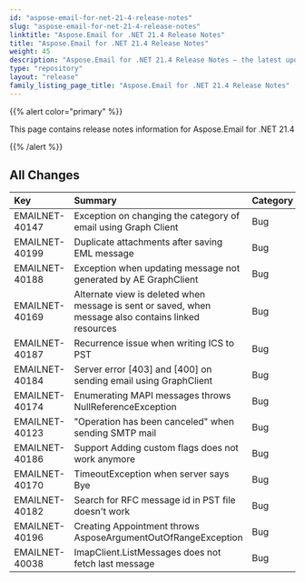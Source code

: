 ```yaml
---
id: "aspose-email-for-net-21-4-release-notes"
slug: "aspose-email-for-net-21-4-release-notes"
linktitle: "Aspose.Email for .NET 21.4 Release Notes"
title: "Aspose.Email for .NET 21.4 Release Notes"
weight: 45
description: "Aspose.Email for .NET 21.4 Release Notes – the latest updates and fixes."
type: "repository"
layout: "release"
family_listing_page_title: "Aspose.Email for .NET 21.4 Release Notes"
---
```


{{% alert color="primary" %}} 

This page contains release notes information for Aspose.Email for .NET 21.4

{{% /alert %}} 
## **All Changes**

|**Key**|**Summary**|**Category**|
| :- | :- | :- |
|EMAILNET-40147|Exception on changing the category of email using Graph Client|Bug|
|EMAILNET-40199|Duplicate attachments after saving EML message|Bug|
|EMAILNET-40188|Exception when updating message not generated by AE GraphClient|Bug|
|EMAILNET-40169|Alternate view is deleted when message is sent or saved, when message also contains linked resources|Bug|
|EMAILNET-40187|Recurrence issue when writing ICS to PST|Bug|
|EMAILNET-40184|Server error [403] and [400] on sending email using GraphClient|Bug|
|EMAILNET-40174|Enumerating MAPI messages throws NullReferenceException|Bug|
|EMAILNET-40123|"Operation has been canceled" when sending SMTP mail|Bug|
|EMAILNET-40186|Support	Adding custom flags does not work anymore|Bug|
|EMAILNET-40170|TimeoutException when server says Bye|Bug|
|EMAILNET-40182|Search for RFC message id in PST file doesn't work|Bug|
|EMAILNET-40196|Creating Appointment throws AsposeArgumentOutOfRangeException|Bug|
|EMAILNET-40038|ImapClient.ListMessages does not fetch last message|Bug|

